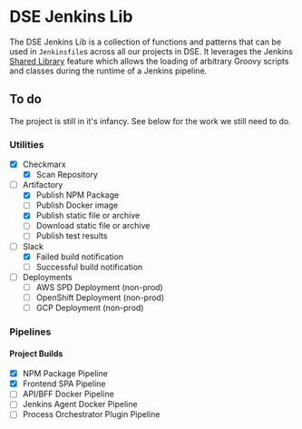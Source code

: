 # DSE Jenkins Lib

The DSE Jenkins Lib is a collection of functions and patterns that can be used
in `Jenkinsfile`s across all our projects in DSE. It leverages the Jenkins
[Shared Library][jenkins-shared-lib] feature which allows the loading of
arbitrary Groovy scripts and classes during the runtime of a Jenkins pipeline.

[jenkins-shared-lib]: https://www.jenkins.io/doc/book/pipeline/shared-libraries/

## To do

The project is still in it's infancy. See below for the work we still need to
do.

### Utilities

- [x] Checkmarx
  - [x] Scan Repository
- [ ] Artifactory
  - [x] Publish NPM Package
  - [ ] Publish Docker image
  - [x] Publish static file or archive
  - [ ] Download static file or archive
  - [ ] Publish test results
- [ ] Slack
  - [x] Failed build notification
  - [ ] Successful build notification
- [ ] Deployments
  - [ ] AWS SPD Deployment (non-prod)
  - [ ] OpenShift Deployment (non-prod)
  - [ ] GCP Deployment (non-prod)

### Pipelines

#### Project Builds

- [x] NPM Package Pipeline
- [x] Frontend SPA Pipeline
- [ ] API/BFF Docker Pipeline
- [ ] Jenkins Agent Docker Pipeline
- [ ] Process Orchestrator Plugin Pipeline
